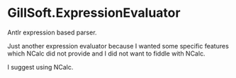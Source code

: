 # GillSoft.ExpressionEvaluator
Antlr expression based parser.

Just another expression evaluator because I wanted some specific features which NCalc did not provide and I did not want to fiddle with NCalc.

I suggest using NCalc.
